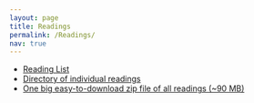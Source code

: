 ```yaml
---
layout: page
title: Readings
permalink: /Readings/
nav: true
---
```


* [Reading List](../assets/READINGS/reading-list-2021.pdf)
* [Directory of individual readings](../assets/READINGS/PAPERS)
* [One big easy-to-download zip file of all readings (~90 MB)](../assets/READINGS/readings.zip)



